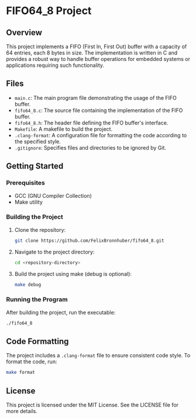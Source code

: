 # FIFO64_8 Project

## Overview
This project implements a FIFO (First In, First Out) buffer with a capacity of 64 entries, each 8 bytes in size. The implementation is written in C and provides a robust way to handle buffer operations for embedded systems or applications requiring such functionality.

## Files

- `main.c`: The main program file demonstrating the usage of the FIFO buffer.
- `fifo64_8.c`: The source file containing the implementation of the FIFO buffer.
- `fifo64_8.h`: The header file defining the FIFO buffer's interface.
- `Makefile`: A makefile to build the project.
- `.clang-format`: A configuration file for formatting the code according to the specified style.
- `.gitignore`: Specifies files and directories to be ignored by Git.

## Getting Started

### Prerequisites

- GCC (GNU Compiler Collection)
- Make utility

### Building the Project

1. Clone the repository:
   ```bash
   git clone https://github.com/FelixBronnhuber/fifo64_8.git
   ```
2. Navigate to the project directory:
   ```bash
   cd <repository-directory>
   ```
3. Build the project using make (debug is optional):
   ```bash
   make debug
   ```

### Running the Program

After building the project, run the executable:
```bash
./fifo64_8
```

## Code Formatting

The project includes a `.clang-format` file to ensure consistent code style. To format the code, run:
```bash
make format
```

## License

This project is licensed under the MIT License. See the LICENSE file for more details.

